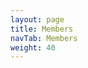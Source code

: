 ```yaml
---
layout: page
title: Members
navTab: Members
weight: 40
---
```


<div id="members" class="row"></div>

<script>
function defer(method) {
  if (window.$)
    method();
  else
    setTimeout(function() { defer(method) }, 50);
}

defer(function () {
  // Grab the list of members
  $.ajax("members-list.json", {
    dataType: "json"
  }).done(function(members) {

    // Loop through each member in the list
    $.each( members, function( i, name ) {

      // Fetch the member's info
      $.ajax("https://api.github.com/users/"+name, {
        dataType: "json"
      }).done(function(member) {

        // $img is used to contain the member image and name
        $img = $('<div class="col-md-3" style="margin-bottom:2em"></div>');

        // Add the image
        $( '<img>' )
          .attr( "src", member.avatar_url )
          .appendTo( $img )
          .addClass('img-thumbnail')
          .css('width', '100%');

        // Add the Name
        if (member.name)
          $img.append('<center><a href='+member.html_url+'>'+member.name+'</a></center>');
        else
          $img.append('<center><a href='+member.html_url+'>'+member.login+'</a></center>');
		  
        // Add the member ($img) to the members div
        $img.appendTo( '#members' );
      });
    });

  });
});
</script>
